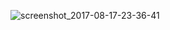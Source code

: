 ![screenshot_2017-08-17-23-36-41](https://user-images.githubusercontent.com/19315367/29432765-7e2485d4-83a5-11e7-9773-01ba09f37ab1.png)